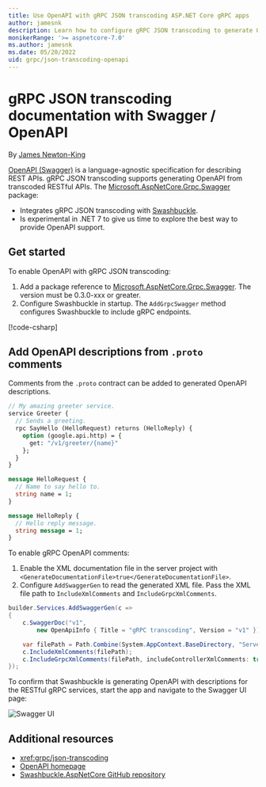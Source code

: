 ```yaml
---
title: Use OpenAPI with gRPC JSON transcoding ASP.NET Core gRPC apps
author: jamesnk
description: Learn how to configure gRPC JSON transcoding to generate OpenAPI.
monikerRange: '>= aspnetcore-7.0'
ms.author: jamesnk
ms.date: 05/20/2022
uid: grpc/json-transcoding-openapi
---
```

# gRPC JSON transcoding documentation with Swagger / OpenAPI

By [James Newton-King](https://twitter.com/jamesnk)

[OpenAPI (Swagger)](https://swagger.io/specification/) is a language-agnostic specification for describing REST APIs. gRPC JSON transcoding supports generating OpenAPI from transcoded RESTful APIs. The [Microsoft.AspNetCore.Grpc.Swagger](https://www.nuget.org/packages/Microsoft.AspNetCore.Grpc.Swagger) package:

* Integrates gRPC JSON transcoding with [Swashbuckle](xref:tutorials/get-started-with-swashbuckle).
* Is experimental in .NET 7 to give us time to explore the best way to provide OpenAPI support.

## Get started

To enable OpenAPI with gRPC JSON transcoding:

1. Add a package reference to [Microsoft.AspNetCore.Grpc.Swagger](https://www.nuget.org/packages/Microsoft.AspNetCore.Grpc.Swagger). The version must be 0.3.0-xxx or greater.
2. Configure Swashbuckle in startup. The `AddGrpcSwagger` method configures Swashbuckle to include gRPC endpoints.

[!code-csharp[](~/grpc/httpapi/Program.cs?name=snippet_1&highlight=3-8,11-15)]

## Add OpenAPI descriptions from `.proto` comments

Comments from the `.proto` contract can be added to generated OpenAPI descriptions.

```protobuf
// My amazing greeter service.
service Greeter {
  // Sends a greeting.
  rpc SayHello (HelloRequest) returns (HelloReply) {
    option (google.api.http) = {
      get: "/v1/greeter/{name}"
    };
  }
}

message HelloRequest {
  // Name to say hello to.
  string name = 1;
}

message HelloReply {
  // Hello reply message.
  string message = 1;
}
```

To enable gRPC OpenAPI comments:

1. Enable the XML documentation file in the server project with `<GenerateDocumentationFile>true</GenerateDocumentationFile>`.
2. Configure `AddSwaggerGen` to read the generated XML file. Pass the XML file path to `IncludeXmlComments` and `IncludeGrpcXmlComments`.

```csharp
builder.Services.AddSwaggerGen(c =>
{
    c.SwaggerDoc("v1",
        new OpenApiInfo { Title = "gRPC transcoding", Version = "v1" });

    var filePath = Path.Combine(System.AppContext.BaseDirectory, "Server.xml");
    c.IncludeXmlComments(filePath);
    c.IncludeGrpcXmlComments(filePath, includeControllerXmlComments: true);
});
```

To confirm that Swashbuckle is generating OpenAPI with descriptions for the RESTful gRPC services, start the app and navigate to the Swagger UI page:

![Swagger UI](~/grpc/httpapi/static/swaggerui.png)

## Additional resources

* <xref:grpc/json-transcoding>
* [OpenAPI homepage](https://www.openapis.org/)
* [Swashbuckle.AspNetCore GitHub repository](https://github.com/domaindrivendev/Swashbuckle.AspNetCore)
